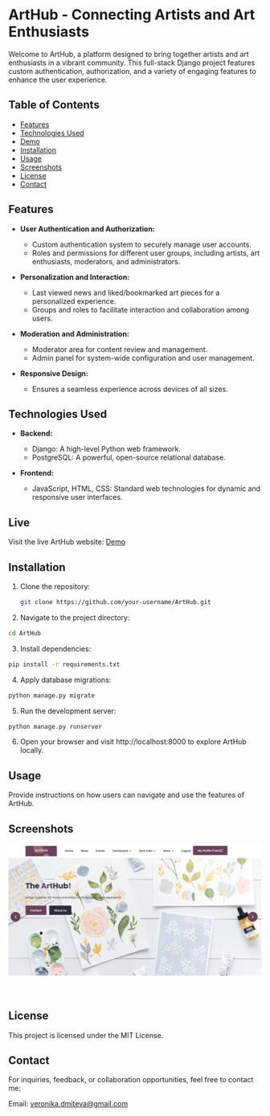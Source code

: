 # ArtHub - Connecting Artists and Art Enthusiasts

Welcome to ArtHub, a platform designed to bring together artists and art enthusiasts in a vibrant community. This full-stack Django project features custom authentication, authorization, and a variety of engaging features to enhance the user experience.

## Table of Contents

- [Features](#features)
- [Technologies Used](#technologies-used)
- [Demo](#demo)
- [Installation](#installation)
- [Usage](#usage)
- [Screenshots](#screenshots)
- [License](#license)
- [Contact](#contact)

## Features

- **User Authentication and Authorization:**
  - Custom authentication system to securely manage user accounts.
  - Roles and permissions for different user groups, including artists, art enthusiasts, moderators, and administrators.

- **Personalization and Interaction:**
  - Last viewed news and liked/bookmarked art pieces for a personalized experience.
  - Groups and roles to facilitate interaction and collaboration among users.

- **Moderation and Administration:**
  - Moderator area for content review and management.
  - Admin panel for system-wide configuration and user management.

- **Responsive Design:**
  - Ensures a seamless experience across devices of all sizes.

## Technologies Used

- **Backend:**
  - Django: A high-level Python web framework.
  - PostgreSQL: A powerful, open-source relational database.

- **Frontend:**
  - JavaScript, HTML, CSS: Standard web technologies for dynamic and responsive user interfaces.
## Live

Visit the live ArtHub website: [Demo](https://art-hub-rho.vercel.app/) 

## Installation

1. Clone the repository:
   ```bash
   git clone https://github.com/your-username/ArtHub.git
   ```
   
2. Navigate to the project directory:

```bash
cd ArtHub
```

3. Install dependencies:

```bash
pip install -r requirements.txt
```
4. Apply database migrations:

```bash
python manage.py migrate
```

5. Run the development server:

```bash
python manage.py runserver
```

6. Open your browser and visit http://localhost:8000 to explore ArtHub locally.

## Usage

Provide instructions on how users can navigate and use the features of ArtHub.

## Screenshots

![Screenshot 1](/staticfiles/images/ArtHub.png)
             
                          

## License
This project is licensed under the MIT License.

## Contact
For inquiries, feedback, or collaboration opportunities, feel free to contact me:

Email: veronika.dmiteva@gmail.com

